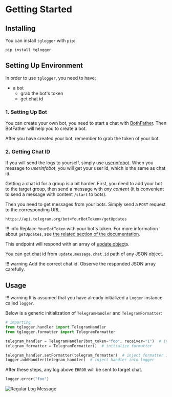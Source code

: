 # Getting Started

## Installing

You can install `tglogger` with `pip`:

    pip install tglogger

## Setting Up Environment

In order to use `tglogger`, you need to have;

 - a bot
   - grab the bot's token
   - get chat id

### 1. Setting Up Bot

You can create your own bot, you need to start a chat with
[BothFather][botfather_url]. Then BotFather will help you to create a bot.

[botfather_url]: https://t.me/BotFather

After you have created your bot, remember to grab the token of your bot.

### 2. Getting Chat ID

If you will send the logs to yourself, simply use
[userinfobot][userinfobot_url]. When you message to *userinfobot*, you will
get your user id, which is the same as chat id.

[userinfobot_url]: https://t.me/BotFather

Getting a chat id for a group is a bit harder. First, you need to add your bot
to the target group, then send a message with *any content* (it is convenient
to send a message with content `/start` to bots).

Then you need to get messages from your bots. Simply send a `POST` request to
the corresponding URL.

```
https://api.telegram.org/bot<YourBotToken>/getUpdates
```

!!! info
    Replace `YourBotToken` with your bot's token. For more information about
    `getUpdates`, see [the related section of the documentation][getUpdates_url].

This endpoint will respond with an array of [update object][update_object_url]s.

You can get chat id from `update.message.chat.id` path of any JSON object.

!!! warning
    Add the correct chat id. Observe the responded JSON array carefully.

[getUpdates_url]: https://core.telegram.org/bots/api#getupdates
[update_object_url]: https://core.telegram.org/bots/api#update

## Usage

!!! warning
    It is assumed that you have already initialized a `Logger` instance called
    `logger`.

Below is a generic initialization of `TelegramHandler` and `TelegramFormatter`:

```python
# importing
from tglogger.handler import TelegramHandler
from tglogger.formatter import TelegramFormatter

telegram_handler = TelegramHandler(bot_token="foo", receiver="1")  # initialize handler
telegram_formatter = TelegramFormatter()  # initialize formatter

telegram_handler.setFormatter(telegram_formatter)  # inject formatter into handler
logger.addHandler(telegram_handler)  # inject handler into logger
```

After these steps, any log above `ERROR` will be sent to target chat.

```python
logger.error("foo")
```

![Regular Log Message](img/message_example.png)
